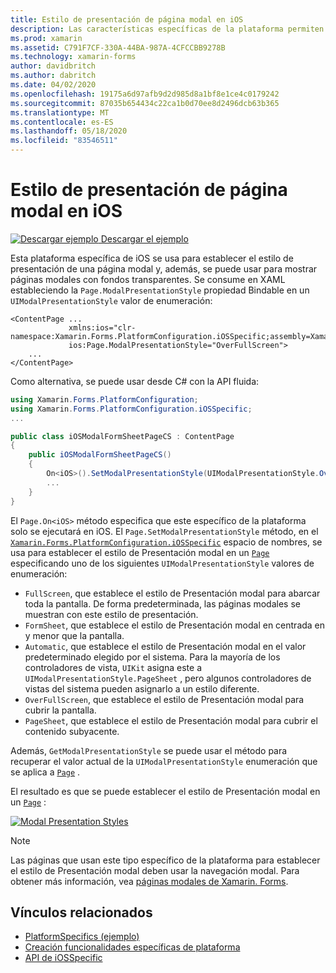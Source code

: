 ```yaml
---
title: Estilo de presentación de página modal en iOS
description: Las características específicas de la plataforma permiten consumir funcionalidad que solo está disponible en una plataforma específica, sin necesidad de implementar representadores o efectos personalizados. En este artículo se explica cómo consumir la plataforma específica de iOS que establece el estilo de presentación de una página modal.
ms.prod: xamarin
ms.assetid: C791F7CF-330A-44BA-987A-4CFCCBB9278B
ms.technology: xamarin-forms
author: davidbritch
ms.author: dabritch
ms.date: 04/02/2020
ms.openlocfilehash: 19175a6d97afb9d2d985d8a1bf8e1ce4c0179242
ms.sourcegitcommit: 87035b654434c22ca1b0d70ee8d2496dcb63b365
ms.translationtype: MT
ms.contentlocale: es-ES
ms.lasthandoff: 05/18/2020
ms.locfileid: "83546511"
---
```

# <a name="modal-page-presentation-style-on-ios"></a>Estilo de presentación de página modal en iOS

[![Descargar ejemplo](~/media/shared/download.png) Descargar el ejemplo](https://docs.microsoft.com/samples/xamarin/xamarin-forms-samples/userinterface-platformspecifics)

Esta plataforma específica de iOS se usa para establecer el estilo de presentación de una página modal y, además, se puede usar para mostrar páginas modales con fondos transparentes. Se consume en XAML estableciendo la `Page.ModalPresentationStyle` propiedad Bindable en un `UIModalPresentationStyle` valor de enumeración:

```xaml
<ContentPage ...
             xmlns:ios="clr-namespace:Xamarin.Forms.PlatformConfiguration.iOSSpecific;assembly=Xamarin.Forms.Core"
             ios:Page.ModalPresentationStyle="OverFullScreen">
    ...
</ContentPage>
```

Como alternativa, se puede usar desde C# con la API fluida:

```csharp
using Xamarin.Forms.PlatformConfiguration;
using Xamarin.Forms.PlatformConfiguration.iOSSpecific;
...

public class iOSModalFormSheetPageCS : ContentPage
{
    public iOSModalFormSheetPageCS()
    {
        On<iOS>().SetModalPresentationStyle(UIModalPresentationStyle.OverFullScreen);
        ...
    }
}
```

El `Page.On<iOS>` método especifica que este específico de la plataforma solo se ejecutará en iOS. El `Page.SetModalPresentationStyle` método, en el [`Xamarin.Forms.PlatformConfiguration.iOSSpecific`](xref:Xamarin.Forms.PlatformConfiguration.iOSSpecific) espacio de nombres, se usa para establecer el estilo de Presentación modal en un [`Page`](xref:Xamarin.Forms.Page) especificando uno de los siguientes `UIModalPresentationStyle` valores de enumeración:

- `FullScreen`, que establece el estilo de Presentación modal para abarcar toda la pantalla. De forma predeterminada, las páginas modales se muestran con este estilo de presentación.
- `FormSheet`, que establece el estilo de Presentación modal en centrada en y menor que la pantalla.
- `Automatic`, que establece el estilo de Presentación modal en el valor predeterminado elegido por el sistema. Para la mayoría de los controladores de vista, `UIKit` asigna este a `UIModalPresentationStyle.PageSheet` , pero algunos controladores de vistas del sistema pueden asignarlo a un estilo diferente.
- `OverFullScreen`, que establece el estilo de Presentación modal para cubrir la pantalla.
- `PageSheet`, que establece el estilo de Presentación modal para cubrir el contenido subyacente.

Además, `GetModalPresentationStyle` se puede usar el método para recuperar el valor actual de la `UIModalPresentationStyle` enumeración que se aplica a [`Page`](xref:Xamarin.Forms.Page) .

El resultado es que se puede establecer el estilo de Presentación modal en un [`Page`](xref:Xamarin.Forms.Page) :

[![](page-presentation-style-images/modal-presentation-style-small.png "Modal Presentation Styles")](page-presentation-style-images/modal-presentation-style-large.png#lightbox "Modal Presentation Styles")

> [!NOTE]
> Las páginas que usan este tipo específico de la plataforma para establecer el estilo de Presentación modal deben usar la navegación modal. Para obtener más información, vea [páginas modales de Xamarin. Forms](~/xamarin-forms/app-fundamentals/navigation/modal.md).

## <a name="related-links"></a>Vínculos relacionados

- [PlatformSpecifics (ejemplo)](https://docs.microsoft.com/samples/xamarin/xamarin-forms-samples/userinterface-platformspecifics)
- [Creación funcionalidades específicas de plataforma](~/xamarin-forms/platform/platform-specifics/index.md#creating-platform-specifics)
- [API de iOSSpecific](xref:Xamarin.Forms.PlatformConfiguration.iOSSpecific)
